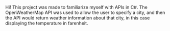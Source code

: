Hi! This project was made to familiarize myself with APIs in C#. The OpenWeatherMap API was used to allow the user to specify a city, and then the API would return weather information about that city, in this case displaying the temperature in farenheit.

